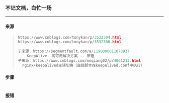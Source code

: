 ### 不记文档，白忙一场

------

#### 来源

> ```python
> https://www.cnblogs.com/tonykan/p/3532304.html
> https://www.cnblogs.com/tonykan/p/3532306.html
>     
> 子来源：https://segmentfault.com/a/1190000011078937
>     KeepAlive--高可用解决方案 -- 原理
> 子来源：https://www.cnblogs.com/moqiang02/p/4061213.html
> 	nginx+keepalived主辅切换（监控脚本在keepalived.conf中执行）
> ```

#### 步骤

> ```python
> 
> ```

#### 报错

> ```python
> 
> ```